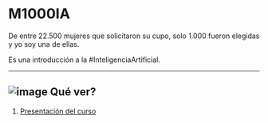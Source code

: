 # M1000IA 


De entre 22.500 mujeres que solicitaron su cupo, solo 1.000 fueron elegidas y yo soy una de ellas.

Es una introducción a la #InteligenciaArtificial.

---

##  ![image](https://github.com/eugenia1984/IA/assets/72580574/6fed6f1e-6076-45a9-9ec2-3f305446d62b) Qué ver?

1. [Presentación del curso](https://github.com/eugenia1984/IA/blob/main/m1000ia/01-presentacion-del-curso.md)
